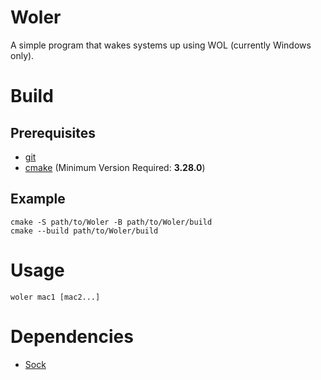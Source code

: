# Woler

A simple program that wakes systems up using WOL (currently Windows only).

# Build

## Prerequisites

- [git](https://git-scm.com/)
- [cmake](https://cmake.org/) (Minimum Version Required: **3.28.0**)

## Example

``` 
cmake -S path/to/Woler -B path/to/Woler/build
cmake --build path/to/Woler/build
```

# Usage

```
woler mac1 [mac2...]
```

# Dependencies

- [Sock](https://github.com/AutoPilot2004/Sock)